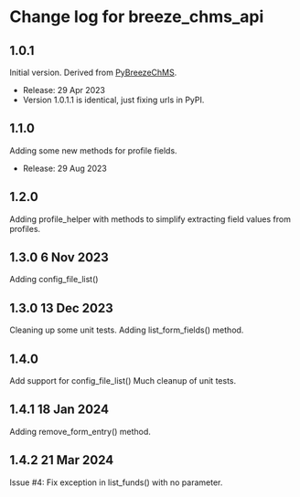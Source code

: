 # Change log for breeze_chms_api

## 1.0.1
Initial version. Derived from  [PyBreezeChMS](https://github.com/alexortizrosado/pyBreezeChMS).
* Release: 29 Apr 2023
* Version 1.0.1.1 is identical, just fixing urls in PyPI.

## 1.1.0
Adding some new methods for profile fields.
* Release: 29 Aug 2023

## 1.2.0
Adding profile_helper with methods to simplify extracting field values from profiles.

## 1.3.0 6 Nov 2023
Adding config_file_list()

## 1.3.0 13 Dec 2023
Cleaning up some unit tests.
Adding list_form_fields() method.

## 1.4.0
Add support for config_file_list()
Much cleanup of unit tests.

## 1.4.1 18 Jan 2024
Adding remove_form_entry() method.

## 1.4.2 21 Mar 2024
Issue #4: Fix exception in list_funds() with no parameter.
